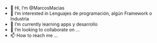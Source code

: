 - 👋 Hi, I’m @MarcosMacias
- 👀 I’m interested in Lenguajes de programación, algún Framework o Industria
- 🌱 I’m currently learning apps y desarrollo
- 💞️ I’m looking to collaborate on ...
- 📫 How to reach me ...

<!---
MarcosMacias/MarcosMacias is a ✨ special ✨ repository because its `README.md` (this file) appears on your GitHub profile.
You can click the Preview link to take a look at your changes.
--->
